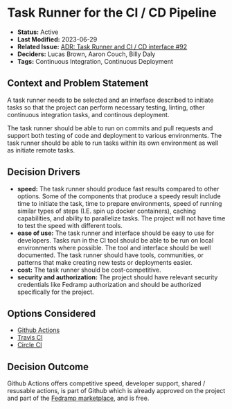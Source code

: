 # Task Runner for the CI / CD Pipeline

- **Status:** Active
- **Last Modified:** 2023-06-29 <!-- REQUIRED -->
- **Related Issue:** [ADR: Task Runner and CI / CD interface #92
](https://github.com/HHS/grants-equity/issues/92) <!-- RECOMMENDED -->
- **Deciders:** Lucas Brown, Aaron Couch, Billy Daly <!-- REQUIRED -->
- **Tags:** Continuous Integration, Continuous Deployment <!-- OPTIONAL -->

## Context and Problem Statement

A task runner needs to be selected and an interface described to initiate tasks so that the project can perform necessary testing, linting, other continuous integration tasks, and continous deployment.

The task runner should be able to run on commits and pull requests and support both testing of code and deployment to various environments. The task runner should be able to run tasks within its own environment as well as initiate remote tasks.

## Decision Drivers <!-- RECOMMENDED -->

- **speed:** The task runner should produce fast results compared to other options. Some of the components that produce a speedy result include time to initiate the task, time to prepare environments, speed of running similar types of steps (I.E. spin up docker containers), caching capabilities, and ability to parallelize tasks. The project will not have time to test the speed with different tools.
- **ease of use:** The task runner and interface should be easy to use for developers. Tasks run in the CI tool should be able to be run on local environments where possible. The tool and interface should be well documented. The task runner should have tools, communities, or patterns that make creating new tests or deployments easier.
- **cost:** The task runner should be cost-competitive.
- **security and authorization:** The project should have relevant security credentials like Fedramp authorization and should be authorized specifically for the project.

## Options Considered

- [Github Actions](https://github.com/features/actions)
- [Travis CI](https://www.travis-ci.com/)
- [Circle CI](https://circleci.com/)

## Decision Outcome <!-- REQUIRED -->

Github Actions offers competitive speed, developer support, shared / resusable actions, is part of Github which is already approved on the project and part of the [Fedramp marketplace](https://marketplace.fedramp.gov/products/FR1812058188), and is free.

